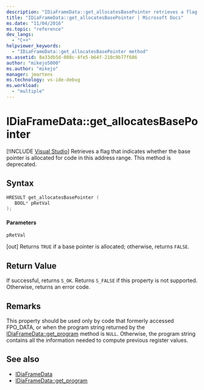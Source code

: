 ```yaml
---
description: "IDiaFrameData::get_allocatesBasePointer retrieves a flag that indicates whether the base pointer is allocated for code in this address range."
title: "IDiaFrameData::get_allocatesBasePointer | Microsoft Docs"
ms.date: "11/04/2016"
ms.topic: "reference"
dev_langs:
  - "C++"
helpviewer_keywords:
  - "IDiaFrameData::get_allocatesBasePointer method"
ms.assetid: 8a33db5d-008c-4fe5-b64f-210c9b77f686
author: "mikejo5000"
ms.author: "mikejo"
manager: jmartens
ms.technology: vs-ide-debug
ms.workload:
  - "multiple"
---
```

# IDiaFrameData::get_allocatesBasePointer

 [!INCLUDE [Visual Studio](~/includes/applies-to-version/vs-not-mac.md)]
Retrieves a flag that indicates whether the base pointer is allocated for code in this address range. This method is deprecated.

## Syntax

```C++
HRESULT get_allocatesBasePointer ( 
   BOOL* pRetVal
);
```

#### Parameters
 `pRetVal`

[out] Returns `TRUE` if a base pointer is allocated; otherwise, returns `FALSE`.

## Return Value
 If successful, returns `S_OK`. Returns `S_FALSE` if this property is not supported. Otherwise, returns an error code.

## Remarks
 This property should be used only by code that formerly accessed FPO_DATA, or when the program string returned by the [IDiaFrameData::get_program](../../debugger/debug-interface-access/idiaframedata-get-program.md) method is `NULL`. Otherwise, the program string contains all the information needed to compute previous register values.

## See also
- [IDiaFrameData](../../debugger/debug-interface-access/idiaframedata.md)
- [IDiaFrameData::get_program](../../debugger/debug-interface-access/idiaframedata-get-program.md)

